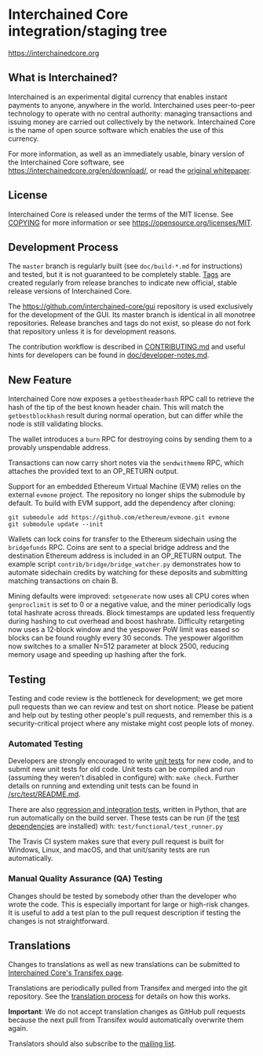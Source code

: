 Interchained Core integration/staging tree
=====================================

https://interchainedcore.org

What is Interchained?
----------------

Interchained is an experimental digital currency that enables instant payments to
anyone, anywhere in the world. Interchained uses peer-to-peer technology to operate
with no central authority: managing transactions and issuing money are carried
out collectively by the network. Interchained Core is the name of open source
software which enables the use of this currency.

For more information, as well as an immediately usable, binary version of
the Interchained Core software, see https://interchainedcore.org/en/download/, or read the
[original whitepaper](https://interchainedcore.org/interchained.pdf).

License
-------

Interchained Core is released under the terms of the MIT license. See [COPYING](COPYING) for more
information or see https://opensource.org/licenses/MIT.

Development Process
-------------------

The `master` branch is regularly built (see `doc/build-*.md` for instructions) and tested, but it is not guaranteed to be
completely stable. [Tags](https://github.com/interchained/interchained/tags) are created
regularly from release branches to indicate new official, stable release versions of Interchained Core.

The https://github.com/interchained-core/gui repository is used exclusively for the
development of the GUI. Its master branch is identical in all monotree
repositories. Release branches and tags do not exist, so please do not fork
that repository unless it is for development reasons.


The contribution workflow is described in [CONTRIBUTING.md](CONTRIBUTING.md)
and useful hints for developers can be found in [doc/developer-notes.md](doc/developer-notes.md).

New Feature
-----------

Interchained Core now exposes a `getbestheaderhash` RPC call to retrieve the
hash of the tip of the best known header chain. This will match the
`getbestblockhash` result during normal operation, but can differ while the
node is still validating blocks.

The wallet introduces a `burn` RPC for destroying coins by sending them to a
provably unspendable address.

Transactions can now carry short notes via the `sendwithmemo` RPC, which
attaches the provided text to an OP_RETURN output.

Support for an embedded Ethereum Virtual Machine (EVM) relies on the external
`evmone` project. The repository no longer ships the submodule by default. To
build with EVM support, add the dependency after cloning:

```
git submodule add https://github.com/ethereum/evmone.git evmone
git submodule update --init
```

Wallets can lock coins for transfer to the Ethereum sidechain using the
`bridgefunds` RPC. Coins are sent to a special bridge address and the
destination Ethereum address is included in an OP_RETURN output. The example
script `contrib/bridge/bridge_watcher.py` demonstrates how to automate
sidechain credits by watching for these deposits and submitting matching
transactions on chain B.

Mining defaults were improved: `setgenerate` now uses all CPU cores when
`genproclimit` is set to 0 or a negative value, and the miner periodically
logs total hashrate across threads. Block timestamps are updated less
frequently during hashing to cut overhead and boost hashrate. Difficulty
retargeting now uses a 12‑block window and the yespower PoW limit was
eased so blocks can be found roughly every 30 seconds.
The yespower algorithm now switches to a smaller N=512 parameter at block
2500, reducing memory usage and speeding up hashing after the fork.

Testing
-------

Testing and code review is the bottleneck for development; we get more pull
requests than we can review and test on short notice. Please be patient and help out by testing
other people's pull requests, and remember this is a security-critical project where any mistake might cost people
lots of money.

### Automated Testing

Developers are strongly encouraged to write [unit tests](src/test/README.md) for new code, and to
submit new unit tests for old code. Unit tests can be compiled and run
(assuming they weren't disabled in configure) with: `make check`. Further details on running
and extending unit tests can be found in [/src/test/README.md](/src/test/README.md).

There are also [regression and integration tests](/test), written
in Python, that are run automatically on the build server.
These tests can be run (if the [test dependencies](/test) are installed) with: `test/functional/test_runner.py`

The Travis CI system makes sure that every pull request is built for Windows, Linux, and macOS, and that unit/sanity tests are run automatically.

### Manual Quality Assurance (QA) Testing

Changes should be tested by somebody other than the developer who wrote the
code. This is especially important for large or high-risk changes. It is useful
to add a test plan to the pull request description if testing the changes is
not straightforward.

Translations
------------

Changes to translations as well as new translations can be submitted to
[Interchained Core's Transifex page](https://www.transifex.com/interchained/interchained/).

Translations are periodically pulled from Transifex and merged into the git repository. See the
[translation process](doc/translation_process.md) for details on how this works.

**Important**: We do not accept translation changes as GitHub pull requests because the next
pull from Transifex would automatically overwrite them again.

Translators should also subscribe to the [mailing list](https://groups.google.com/forum/#!forum/interchained-translators).
